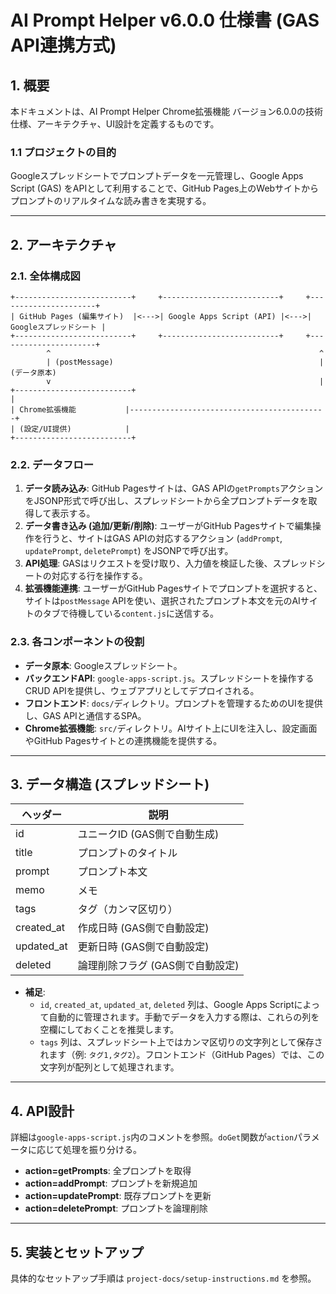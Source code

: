 # AI Prompt Helper v6.0.0 仕様書 (GAS API連携方式)

## 1. 概要

本ドキュメントは、AI Prompt Helper Chrome拡張機能 バージョン6.0.0の技術仕様、アーキテクチャ、UI設計を定義するものです。

### 1.1 プロジェクトの目的
Googleスプレッドシートでプロンプトデータを一元管理し、Google Apps Script (GAS) をAPIとして利用することで、GitHub Pages上のWebサイトからプロンプトのリアルタイムな読み書きを実現する。

---

## 2. アーキテクチャ

### 2.1. 全体構成図

```
+--------------------------+     +--------------------------+     +----------------------+
| GitHub Pages (編集サイト)  |<--->| Google Apps Script (API) |<--->| Googleスプレッドシート |
+--------------------------+     +--------------------------+     +----------------------+
        ^                                                            ^
        | (postMessage)                                              | (データ原本)
        v                                                            |
+--------------------------+                                           |
| Chrome拡張機能           |--------------------------------------------+
| (設定/UI提供)            |
+--------------------------+
```

### 2.2. データフロー
1.  **データ読み込み**: GitHub Pagesサイトは、GAS APIの`getPrompts`アクションをJSONP形式で呼び出し、スプレッドシートから全プロンプトデータを取得して表示する。
2.  **データ書き込み (追加/更新/削除)**: ユーザーがGitHub Pagesサイトで編集操作を行うと、サイトはGAS APIの対応するアクション (`addPrompt`, `updatePrompt`, `deletePrompt`) をJSONPで呼び出す。
3.  **API処理**: GASはリクエストを受け取り、入力値を検証した後、スプレッドシートの対応する行を操作する。
4.  **拡張機能連携**: ユーザーがGitHub Pagesサイトでプロンプトを選択すると、サイトは`postMessage` APIを使い、選択されたプロンプト本文を元のAIサイトのタブで待機している`content.js`に送信する。

### 2.3. 各コンポーネントの役割
- **データ原本**: Googleスプレッドシート。
- **バックエンドAPI**: `google-apps-script.js`。スプレッドシートを操作するCRUD APIを提供し、ウェブアプリとしてデプロイされる。
- **フロントエンド**: `docs/`ディレクトリ。プロンプトを管理するためのUIを提供し、GAS APIと通信するSPA。
- **Chrome拡張機能**: `src/`ディレクトリ。AIサイト上にUIを注入し、設定画面やGitHub Pagesサイトとの連携機能を提供する。

---

## 3. データ構造 (スプレッドシート)

| ヘッダー | 説明 |
|---|---|
| id | ユニークID (GAS側で自動生成) |
| title | プロンプトのタイトル |
| prompt | プロンプト本文 |
| memo | メモ |
| tags | タグ（カンマ区切り） |
| created_at | 作成日時 (GAS側で自動設定) |
| updated_at | 更新日時 (GAS側で自動設定) |
| deleted | 論理削除フラグ (GAS側で自動設定) |

- **補足**:
  - `id`, `created_at`, `updated_at`, `deleted` 列は、Google Apps Scriptによって自動的に管理されます。手動でデータを入力する際は、これらの列を空欄にしておくことを推奨します。
  - `tags` 列は、スプレッドシート上ではカンマ区切りの文字列として保存されます（例: `タグ1,タグ2`）。フロントエンド（GitHub Pages）では、この文字列が配列として処理されます。

---

## 4. API設計

詳細は`google-apps-script.js`内のコメントを参照。`doGet`関数が`action`パラメータに応じて処理を振り分ける。

- **action=getPrompts**: 全プロンプトを取得
- **action=addPrompt**: プロンプトを新規追加
- **action=updatePrompt**: 既存プロンプトを更新
- **action=deletePrompt**: プロンプトを論理削除

---

## 5. 実装とセットアップ

具体的なセットアップ手順は `project-docs/setup-instructions.md` を参照。